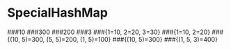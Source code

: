 # SpecialHashMap

###10
###300
###200
###3
###{1=10, 2=20, 3=30}
###{1=10, 2=20}
###{(10, 5)=300, (5, 5)=200, (1, 5)=100}
###{(10, 5)=300}
###{(1, 5, 3)=400}
